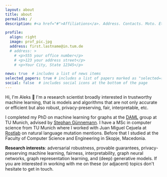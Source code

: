 ```yaml
---
layout: about
title: about
permalink: /
description: #<a href="#">Affiliations</a>. Address. Contacts. Moto. Etc.

profile:
  align: right
  image: prof_pic.jpg
  address: first.lastname@in.tum.de
  # address: >
    # <p>555 your office number</p>
    # <p>123 your address street</p>
    # <p>Your City, State 12345</p>

news: true  # includes a list of news items
selected_papers: true # includes a list of papers marked as "selected={true}"
social: false  # includes social icons at the bottom of the page
---
```

Hi, I'm Aleks :wave: I'm a research scientist broadly interested in trustworthy machine learning, 
that is models and algorithms that are not only accurate or efficient but also robust, privacy-preserving, fair, interpretable, etc.
<!--  -->

I completed my PhD on machine learning for graphs at the [DAML](https://www.in.tum.de/daml/) group at TU Munich, advised by [Stephan Günnemann](https://www.in.tum.de/daml/team/guennemann/). I have a MSc in computer science from TU Munich where I worked with Juan Miguel Cejuela at [Rostlab](https://www.rostlab.org/) on natural language mutation mentions. Before that I studied at the Faculty of Computer Science and Engineering in Skopje, Macedonia.

**Research interests**: adversarial robustness, provable guarantees, privacy-preserving machine learning, fairness, interpretability, graph neural networks, graph representation learning, and (deep) generative models. If you are interested in working with me on these (or adjacent) topics don't hesitate to get in touch.